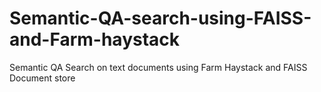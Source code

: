 # Semantic-QA-search-using-FAISS-and-Farm-haystack
Semantic QA Search on text documents using Farm Haystack and FAISS Document store

